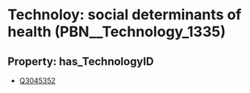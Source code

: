 # Technoloy: __social determinants of health__ (PBN__Technology_1335)

## Property: has_TechnologyID

* [Q3045352](Q3045352)

